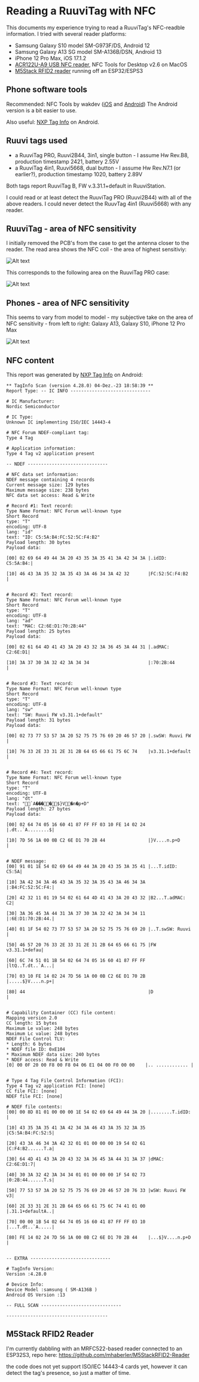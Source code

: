 # Reading a RuuviTag with NFC

This documents my experience trying to read a RuuviTag's NFC-readble information. I tried with several reader platforms:

- Samsung Galaxy S10 model SM-G973F/DS, Android 12
- Samsung Galaxy A13 SG model SM-A136B/DSN, Android 13
- iPhone 12 Pro Max, iOS 17.1.2
- [ACR122U-A9 USB NFC reader](https://www.acs.com.hk/en/products/3/acr122u-usb-nfc-reader/), NFC Tools for Desktop v2.6 on MacOS
- [M5Stack RFID2 reader](https://shop.m5stack.com/products/rfid-unit-2-ws1850s) running off an ESP32/ESPS3

## Phone software tools

Recommended: NFC Tools by wakdev ([iOS](https://apps.apple.com/us/app/nfc-tools/id1252962749) and [Android](https://play.google.com/store/apps/details?id=com.wakdev.wdnfc))
The Android version is a bit easier to use.

Also useful: [NXP Tag Info](https://play.google.com/store/apps/details?id=com.nxp.taginfolite) on Android.

## Ruuvi tags used
- a RuuviTag PRO, Ruuvi2B44, 3in1, single button - I assume Hw Rev.B8, production timestamp 2421, battery 2.55V
- a RuuviTag 4in1, Ruuvi5668, dual button - I assume Hw Rev.N7.1 (or earlier?), production timestamp 1020, battery 2.89V

Both tags report RuuviTag B, FW v.3.31.1+default in RuuviStation.

I could read or at least detect the RuuviTag PRO (Ruuvi2B44) with all of the above readers.
I could never detect the RuuvTag 4in1 (Ruuvi5668) with any reader.

## RuuviTag - area of NFC sensitivity

I initially removed the PCB's from the case to get the antenna closer to the reader. The read area shows the NFC coil - the area of highest sensitiviy:

![Alt text](assets/ruuvitag.jpg?raw=true)

This corresponds to the following area on the RuuviTag PRO case:

![Alt text](assets/pro-case.jpg?raw=true )


## Phones - area of NFC sensitivity
This seems to vary from model to model - my subjective take on the area of NFC sensitivity - from left to right: Galaxy A13, Galaxy S10, iPhone 12 Pro Max


![Alt text](assets/phones.jpg?raw=true)

## NFC content 

This report was generated by [NXP Tag Info](https://play.google.com/store/apps/details?id=com.nxp.taginfolite) on Android:

`````
** TagInfo Scan (version 4.28.0) 04-Dez.-23 18:58:39 **
Report Type: -- IC INFO ------------------------------

# IC Manufacturer:
Nordic Semiconductor

# IC Type:
Unknown IC implementing ISO/IEC 14443-4

# NFC Forum NDEF-compliant tag:
Type 4 Tag

# Application information:
Type 4 Tag v2 application present

-- NDEF ------------------------------

# NFC data set information:
NDEF message containing 4 records
Current message size: 129 bytes
Maximum message size: 238 bytes
NFC data set access: Read & Write

# Record #1: Text record:
Type Name Format: NFC Forum well-known type
Short Record
type: "T"
encoding: UTF-8
lang: "id"
text: "ID: C5:5A:B4:FC:52:5C:F4:B2"
Payload length: 30 bytes
Payload data:

[00] 02 69 64 49 44 3A 20 43 35 3A 35 41 3A 42 34 3A |.idID: C5:5A:B4:|

[10] 46 43 3A 35 32 3A 35 43 3A 46 34 3A 42 32       |FC:52:5C:F4:B2  |


# Record #2: Text record:
Type Name Format: NFC Forum well-known type
Short Record
type: "T"
encoding: UTF-8
lang: "ad"
text: "MAC: C2:6E:D1:70:2B:44"
Payload length: 25 bytes
Payload data:

[00] 02 61 64 4D 41 43 3A 20 43 32 3A 36 45 3A 44 31 |.adMAC: C2:6E:D1|

[10] 3A 37 30 3A 32 42 3A 34 34                      |:70:2B:44       |


# Record #3: Text record:
Type Name Format: NFC Forum well-known type
Short Record
type: "T"
encoding: UTF-8
lang: "sw"
text: "SW: Ruuvi FW v3.31.1+default"
Payload length: 31 bytes
Payload data:

[00] 02 73 77 53 57 3A 20 52 75 75 76 69 20 46 57 20 |.swSW: Ruuvi FW |

[10] 76 33 2E 33 31 2E 31 2B 64 65 66 61 75 6C 74    |v3.31.1+default |


# Record #4: Text record:
Type Name Format: NFC Forum well-known type
Short Record
type: "T"
encoding: UTF-8
lang: "dt"
text: "`A����$}V �n�p+D"
Payload length: 27 bytes
Payload data:

[00] 02 64 74 05 16 60 41 87 FF FF 03 10 FE 14 02 24 |.dt..`A........$|

[10] 7D 56 1A 00 0B C2 6E D1 70 2B 44                |}V....n.p+D     |


# NDEF message:
[00] 91 01 1E 54 02 69 64 49 44 3A 20 43 35 3A 35 41 |...T.idID: C5:5A|

[10] 3A 42 34 3A 46 43 3A 35 32 3A 35 43 3A 46 34 3A |:B4:FC:52:5C:F4:|

[20] 42 32 11 01 19 54 02 61 64 4D 41 43 3A 20 43 32 |B2...T.adMAC: C2|

[30] 3A 36 45 3A 44 31 3A 37 30 3A 32 42 3A 34 34 11 |:6E:D1:70:2B:44.|

[40] 01 1F 54 02 73 77 53 57 3A 20 52 75 75 76 69 20 |..T.swSW: Ruuvi |

[50] 46 57 20 76 33 2E 33 31 2E 31 2B 64 65 66 61 75 |FW v3.31.1+defau|

[60] 6C 74 51 01 1B 54 02 64 74 05 16 60 41 87 FF FF |ltQ..T.dt..`A...|

[70] 03 10 FE 14 02 24 7D 56 1A 00 0B C2 6E D1 70 2B |.....$}V....n.p+|

[80] 44                                              |D               |


# Capability Container (CC) file content:
Mapping version 2.0
CC length: 15 bytes
Maximum Le value: 248 bytes
Maximum Lc value: 248 bytes
NDEF File Control TLV:
* Length: 6 bytes
* NDEF file ID: 0xE104
* Maximum NDEF data size: 240 bytes
* NDEF access: Read & Write
[0] 00 0F 20 00 F8 00 F8 04 06 E1 04 00 F0 00 00    |.. ............ |


# Type 4 Tag File Control Information (FCI):
Type 4 Tag v2 application FCI: [none]
CC file FCI: [none]
NDEF file FCI: [none]

# NDEF file contents:
[00] 00 8D 81 01 00 00 00 1E 54 02 69 64 49 44 3A 20 |........T.idID: |

[10] 43 35 3A 35 41 3A 42 34 3A 46 43 3A 35 32 3A 35 |C5:5A:B4:FC:52:5|

[20] 43 3A 46 34 3A 42 32 01 01 00 00 00 19 54 02 61 |C:F4:B2......T.a|

[30] 64 4D 41 43 3A 20 43 32 3A 36 45 3A 44 31 3A 37 |dMAC: C2:6E:D1:7|

[40] 30 3A 32 42 3A 34 34 01 01 00 00 00 1F 54 02 73 |0:2B:44......T.s|

[50] 77 53 57 3A 20 52 75 75 76 69 20 46 57 20 76 33 |wSW: Ruuvi FW v3|

[60] 2E 33 31 2E 31 2B 64 65 66 61 75 6C 74 41 01 00 |.31.1+defaultA..|

[70] 00 00 1B 54 02 64 74 05 16 60 41 87 FF FF 03 10 |...T.dt..`A.....|

[80] FE 14 02 24 7D 56 1A 00 0B C2 6E D1 70 2B 44    |...$}V....n.p+D |


-- EXTRA ------------------------------

# TagInfo Version:
Version :4.28.0

# Device Info:
Device Model :samsung ( SM-A136B )
Android OS Version :13

-- FULL SCAN ------------------------------

--------------------------------------
`````

## M5Stack RFID2 Reader

I'm currently dabbling with an MRFC522-based reader connected to an ESP32S3, repo here: https://github.com/mhaberler/M5StackRFID2-Reader

the code does not yet support ISO/IEC 14443-4 cards yet, however it can detect the tag's presence, so just a matter of time.

